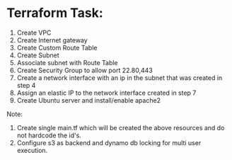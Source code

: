 Terraform Task:
===============
1) Create VPC
2) Create Internet gateway
3) Create Custom Route Table
4) Create Subnet
5) Associate subnet with Route Table
6) Create Security Group to allow port 22.80,443
7) Create a network interface with an ip in the subnet that was created in step 4
8) Assign an elastic IP to the network interface created in step 7
9) Create Ubuntu server and install/enable apache2

Note: 
1) Create single main.tf which will be created the above resources and do not hardcode the id's.
2) Configure s3 as backend and dynamo db locking for multi user execution.
